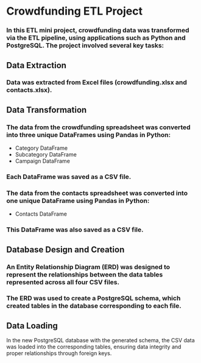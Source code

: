 # Crowdfunding ETL Project

### In this ETL mini project, crowdfunding data was transformed via the ETL pipeline, using applications such as Python and PostgreSQL. The project involved several key tasks:

## Data Extraction

### Data was extracted from Excel files (crowdfunding.xlsx and contacts.xlsx).

## Data Transformation

### The data from the crowdfunding spreadsheet was converted into three unique DataFrames using Pandas in Python:
- Category DataFrame
- Subcategory DataFrame
- Campaign DataFrame
### Each DataFrame was saved as a CSV file.

### The data from the contacts spreadsheet was converted into one unique DataFrame using Pandas in Python:
- Contacts DataFrame
### This DataFrame was also saved as a CSV file.

## Database Design and Creation
### An Entity Relationship Diagram (ERD) was designed to represent the relationships between the data tables represented across all four CSV files.
### The ERD was used to create a PostgreSQL schema, which created tables in the database corresponding to each file.

## Data Loading

In the new PostgreSQL database with the generated schema, the CSV data was loaded into the corresponding tables, ensuring data integrity and proper relationships through foreign keys.
